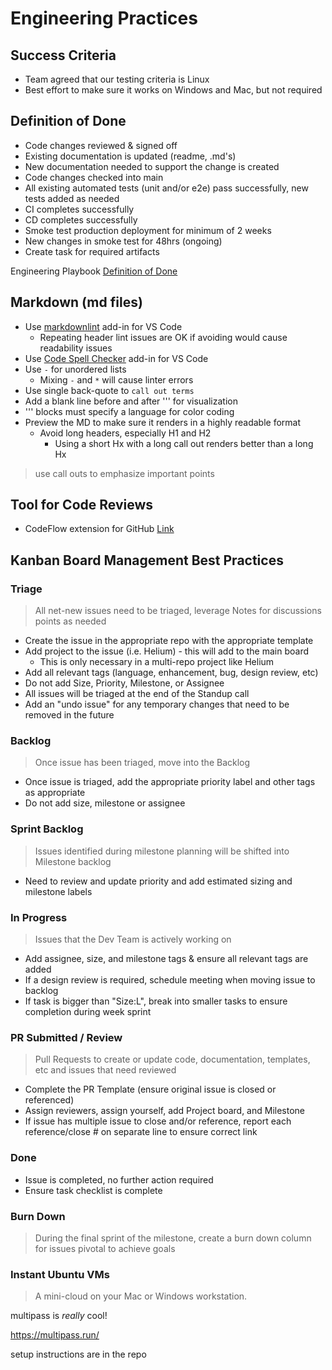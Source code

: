 # Engineering Practices

## Success Criteria

- Team agreed that our testing criteria is Linux
- Best effort to make sure it works on Windows and Mac, but not required

## Definition of Done

- Code changes reviewed & signed off
- Existing documentation is updated (readme, .md's)
- New documentation needed to support the change is created
- Code changes checked into main
- All existing automated tests (unit and/or e2e) pass successfully, new tests added as needed
- CI completes successfully
- CD completes successfully
- Smoke test production deployment for minimum of 2 weeks
- New changes in smoke test for 48hrs (ongoing)
- Create task for required artifacts

Engineering Playbook [Definition of Done](https://github.com/microsoft/code-with-engineering-playbook/tree/master/agile-development/team-agreements/definition-of-done/readme.md)

## Markdown (md files)

- Use [markdownlint](https://marketplace.visualstudio.com/items?itemName=DavidAnson.vscode-markdownlint) add-in for VS Code
  - Repeating header lint issues are OK if avoiding would cause readability issues
- Use [Code Spell Checker](https://github.com/streetsidesoftware/vscode-spell-checker) add-in for VS Code
- Use `-` for unordered lists
  - Mixing `-` and `*` will cause linter errors
- Use single back-quote to `call out terms`
- Add a blank line before and after ''' for visualization
- ''' blocks must specify a language for color coding
- Preview the MD to make sure it renders in a highly readable format
  - Avoid long headers, especially H1 and H2
    - Using a short Hx with a long call out renders better than a long Hx

> use call outs to emphasize important points

## Tool for Code Reviews

- CodeFlow extension for GitHub [Link](https://www.1eswiki.com/wiki/CodeFlow_integration_with_GitHub_Pull_Requests)

## Kanban Board Management Best Practices

### Triage

> All net-new issues need to be triaged, leverage Notes for discussions points as needed

- Create the issue in the appropriate repo with the appropriate template
- Add project to the issue (i.e. Helium) - this will add to the main board
  - This is only necessary in a multi-repo project like Helium
- Add all relevant tags (language, enhancement, bug, design review, etc)
- Do not add Size, Priority, Milestone, or Assignee
- All issues will be triaged at the end of the Standup call
- Add an "undo issue" for any temporary changes that need to be removed in the future

### Backlog

> Once issue has been triaged, move into the Backlog

- Once issue is triaged, add the appropriate priority label and other tags as appropriate
- Do not add size, milestone or assignee

### Sprint Backlog

> Issues identified during milestone planning will be shifted into Milestone backlog

- Need to review and update priority and add estimated sizing and milestone labels

### In Progress

> Issues that the Dev Team is actively working on

- Add assignee, size, and milestone tags & ensure all relevant tags are added
- If a design review is required, schedule meeting when moving issue to backlog
- If task is bigger than "Size:L", break into smaller tasks to ensure completion during week sprint

### PR Submitted / Review

> Pull Requests to create or update code, documentation, templates, etc and issues that need reviewed

- Complete the PR Template (ensure original issue is closed or referenced)
- Assign reviewers, assign yourself, add Project board, and Milestone
- If issue has multiple issue to close and/or reference, report each reference/close # on separate line to ensure correct link

### Done

- Issue is completed, no further action required
- Ensure task checklist is complete

### Burn Down

> During the final sprint of the milestone, create a burn down column for issues pivotal to achieve goals

### Instant Ubuntu VMs

> A mini-cloud on your Mac or Windows workstation.

multipass is *really* cool!

<https://multipass.run/>

setup instructions are in the repo

